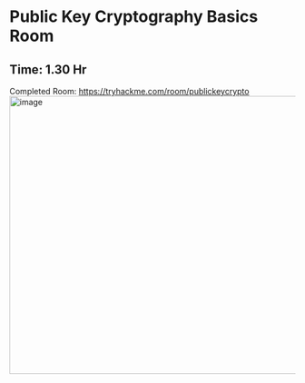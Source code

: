 # Public Key Cryptography Basics Room

## Time: 1.30 Hr 

Completed Room: https://tryhackme.com/room/publickeycrypto
<img width="713" height="490" alt="image" src="https://github.com/user-attachments/assets/3ec8323b-47b3-420f-bd97-2656be16b736" />

